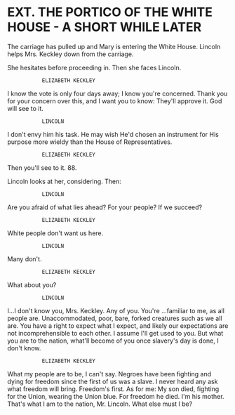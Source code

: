 # EXT. THE PORTICO OF THE WHITE HOUSE - A SHORT WHILE LATER

The carriage has pulled up and Mary is entering the White
House. Lincoln helps Mrs. Keckley down from the carriage.

She hesitates before proceeding in. Then she faces Lincoln.

			   ELIZABETH KECKLEY
I know the vote is only four days
away; I know you're concerned.
Thank you for your concern over
this, and I want you to know:
They'll approve it. God will see
to it.

			   LINCOLN
I don't envy him his task. He may
wish He'd chosen an instrument for
His purpose more wieldy than the
House of Representatives.

			   ELIZABETH KECKLEY
Then you'll see to it.
88.

Lincoln looks at her, considering. Then:

			   LINCOLN
Are you afraid of what lies ahead?
For your people? If we succeed?

			   ELIZABETH KECKLEY
White people don't want us here.

			   LINCOLN
Many don't.

			   ELIZABETH KECKLEY
What about you?

			   LINCOLN
I...I don't know you, Mrs. Keckley.
Any of you. You're ...familiar to
me, as all people are.
Unaccommodated, poor, bare, forked
creatures such as we all are. You
have a right to expect what I
expect, and likely our expectations
are not incomprehensible to each
other. I assume I'll get used to
you. But what you are to the
nation, what'll become of you once
slavery's day is done, I don't
know.

			   ELIZABETH KECKLEY
What my people are to be, I can't
say. Negroes have been fighting and
dying for freedom since the first
of us was a slave. I never heard
any ask what freedom will bring.
Freedom's first. As for me: My son
died, fighting for the Union,
wearing the Union blue. For freedom
he died. I'm his mother. That's
what I am to the nation, Mr.
Lincoln. What else must I be?
